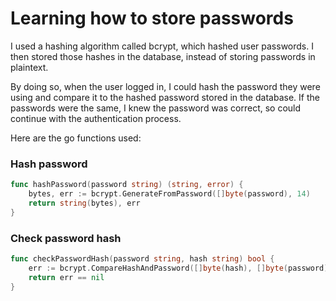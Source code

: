 # Learning how to store passwords

I used a hashing algorithm called bcrypt, which hashed user passwords. I then stored those hashes in the database, instead of storing passwords in plaintext.

By doing so, when the user logged in, I could hash the password they were using and compare it to the hashed password stored in the database.
If the passwords were the same, I knew the password was correct, so could continue with the authentication process.

Here are the go functions used:

### Hash password

```go
func hashPassword(password string) (string, error) {
	bytes, err := bcrypt.GenerateFromPassword([]byte(password), 14)
	return string(bytes), err
}
```

### Check password hash

```go
func checkPasswordHash(password string, hash string) bool {
	err := bcrypt.CompareHashAndPassword([]byte(hash), []byte(password))
	return err == nil
}
```
